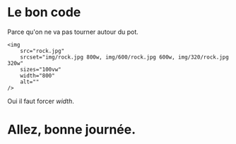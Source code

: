 # Le bon code

Parce qu'on ne va pas tourner autour du pot. 

    <img 
		src="rock.jpg" 
		srcset="img/rock.jpg 800w, img/600/rock.jpg 600w, img/320/rock.jpg 320w" 
		sizes="100vw" 
		width="800"
		alt="" 
	/>

Oui il faut forcer *width*. 

# Allez, bonne journée. 